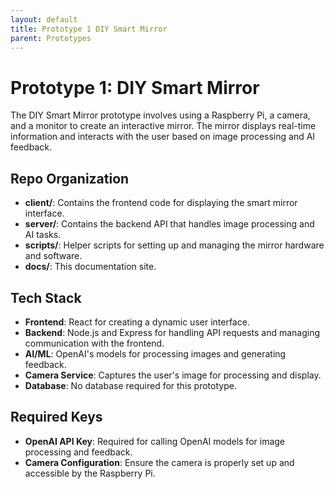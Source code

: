 ```yaml
---
layout: default
title: Prototype 1 DIY Smart Mirror
parent: Prototypes
---
```


# Prototype 1: DIY Smart Mirror

The DIY Smart Mirror prototype involves using a Raspberry Pi, a camera, and a monitor to create an interactive mirror. The mirror displays real-time information and interacts with the user based on image processing and AI feedback.

## Repo Organization

- **client/**: Contains the frontend code for displaying the smart mirror interface.
- **server/**: Contains the backend API that handles image processing and AI tasks.
- **scripts/**: Helper scripts for setting up and managing the mirror hardware and software.
- **docs/**: This documentation site.

## Tech Stack

- **Frontend**: React for creating a dynamic user interface.
- **Backend**: Node.js and Express for handling API requests and managing communication with the frontend.
- **AI/ML**: OpenAI's models for processing images and generating feedback.
- **Camera Service**: Captures the user's image for processing and display.
- **Database**: No database required for this prototype.

## Required Keys

- **OpenAI API Key**: Required for calling OpenAI models for image processing and feedback.
- **Camera Configuration**: Ensure the camera is properly set up and accessible by the Raspberry Pi.


